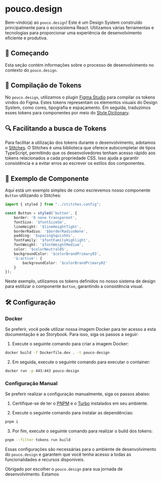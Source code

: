 # pouco.design

Bem-vindo(a) ao `pouco.design`! Este é um Design System construído principalmente para o ecossistema React. Utilizamos várias ferramentas e tecnologias para proporcionar uma experiência de desenvolvimento eficiente e produtiva.

## 🚀 Começando

Esta seção contém informações sobre o processo de desenvolvimento no contexto do `pouco.design`. 

## 🎨 Compilação de Tokens

No `pouco.design`, utilizamos o plugin [Figma Studio](https://tokens.studio/) para compilar os tokens vindos do Figma. Estes tokens representam os elementos visuais do Design System, como cores, tipografia e espaçamento. Em seguida, traduzimos esses tokens para componentes por meio do [Style Dictionary](https://amzn.github.io/style-dictionary/).

## 🔍 Facilitando a busca de Tokens

Para facilitar a utilização dos tokens durante o desenvolvimento, adotamos o [Stitches](https://stitches.dev/). O Stitches é uma biblioteca que oferece autocompletar de tipos TypeScript, permitindo que os desenvolvedores tenham acesso rápido aos tokens relacionados a cada propriedade CSS. Isso ajuda a garantir consistência e a evitar erros ao escrever os estilos dos componentes.

## 🧩 Exemplo de Componente

Aqui está um exemplo simples de como escrevemos nosso componente `Button` utilizando o Stitches:

```typescript title="Button.tsx"
import { styled } from "../stitches.config";

const Button = styled('button', {
    border: '0 none transparent',
    fontSize: '$fontSizeSm',
    lineHeight: '$lineHeightTight',
    borderRadius: '$borderRadiusNone',
    padding: '$spacingSquishXs',
    fontFamily: '$fontFamilyHighlight',
    fontWeight: '$fontWeightMedium',
    color: '$colorNeutral05',
    backgroundColor: '$colorBrandPrimary03',
    '&:active': {
        backgroundColor: '$colorBrandPrimary02'
    }
});
```

Neste exemplo, utilizamos os tokens definidos no nosso sistema de design para estilizar o componente `Button`, garantindo a consistência visual.

## 🛠️ Configuração

### Docker

Se preferir, você pode utilizar nossa imagem Docker para ter acesso a esta documentação e ao Storybook. Para isso, siga os passos a seguir:

1. Execute o seguinte comando para criar a imagem Docker:
```bash
docker build -f Dockerfile.dev . -t pouco-design
```

2. Em seguida, execute o seguinte comando para executar o container:
```bash
docker run -p 443:443 pouco-design
```

### Configuração Manual

Se preferir realizar a configuração manualmente, siga os passos abaixo:

1. Certifique-se de ter o [PNPM](https://pnpm.io/) e o [Turbo](https://turbo.build/) instalados em seu ambiente.

2. Execute o seguinte comando para instalar as dependências:
```bash
pnpm i
```

3. Por fim, execute o seguinte comando para realizar o build dos tokens:
```bash
pnpm --filter tokens run build
```

Essas configurações são necessárias para o ambiente de desenvolvimento do `pouco.design` e garantem que você tenha acesso a todas as funcionalidades e recursos disponíveis.

Obrigado por escolher o `pouco.design` para sua jornada de desenvolvimento. Estamos